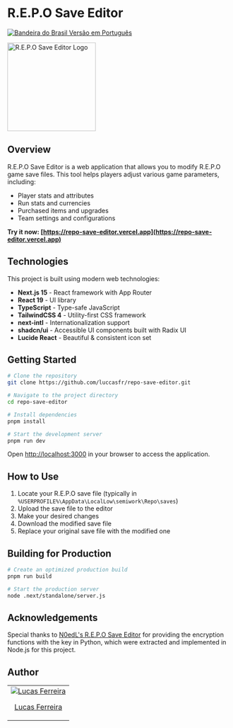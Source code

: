 # R.E.P.O Save Editor

[<img src="https://flagcdn.com/w20/br.png" alt="Bandeira do Brasil"> Versão em Português](./README.pt.md)

<div>
  <img src="src/app/icon.png" alt="R.E.P.O Save Editor Logo" width="200" height="200" />
</div>

## Overview

R.E.P.O Save Editor is a web application that allows you to modify R.E.P.O game save files. This tool helps players adjust various game parameters, including:

- Player stats and attributes
- Run stats and currencies
- Purchased items and upgrades
- Team settings and configurations

**Try it now: [https://repo-save-editor.vercel.app](https://repo-save-editor.vercel.app)**

## Technologies

This project is built using modern web technologies:

- **Next.js 15** - React framework with App Router
- **React 19** - UI library
- **TypeScript** - Type-safe JavaScript
- **TailwindCSS 4** - Utility-first CSS framework
- **next-intl** - Internationalization support
- **shadcn/ui** - Accessible UI components built with Radix UI
- **Lucide React** - Beautiful & consistent icon set

## Getting Started

```bash
# Clone the repository
git clone https://github.com/luccasfr/repo-save-editor.git

# Navigate to the project directory
cd repo-save-editor

# Install dependencies
pnpm install

# Start the development server
pnpm run dev
```

Open [http://localhost:3000](http://localhost:3000) in your browser to access the application.

## How to Use

1. Locate your R.E.P.O save file (typically in `%USERPROFILE%\AppData\LocalLow\semiwork\Repo\saves`)
2. Upload the save file to the editor
3. Make your desired changes
4. Download the modified save file
5. Replace your original save file with the modified one

## Building for Production

```bash
# Create an optimized production build
pnpm run build

# Start the production server
node .next/standalone/server.js
```

## Acknowledgements

Special thanks to [N0edL's R.E.P.O Save Editor](https://github.com/N0edL/R.E.P.O-Save-Editor) for providing the encryption functions with the key in Python, which were extracted and implemented in Node.js for this project.

## Author

<table>
  <tbody>
    <tr>
      <td align="center">
        <a href="https://github.com/luccasfr">
          <img src="https://github.com/luccasfr.png?size=100" alt="Lucas Ferreira" />
          <p>Lucas Ferreira</p>
        </a>
      </td>
    </tr>
  </tbody>
</table>
